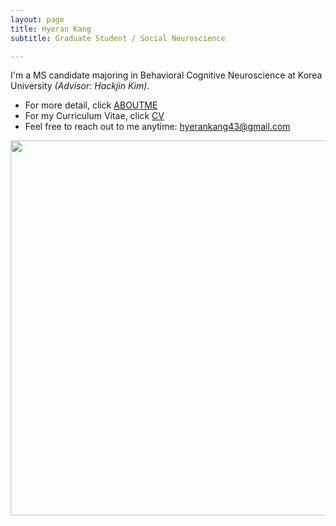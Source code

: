 ```yaml
---
layout: page
title: Hyeran Kang
subtitle: Graduate Student / Social Neuroscience

---
```


I'm a MS candidate majoring in Behavioral Cognitive Neuroscience at Korea University <i>(Advisor: Hackjin Kim)</i>. 
- For more detail, click <a href="/aboutme">ABOUTME</a>
- For my Curriculum Vitae, click <a href="pdfs/HyeranKang_CV_230125.pdf">CV</a>
- Feel free to reach out to me anytime: <u>hyerankang43@gmail.com</u>
  
<center><img src="/photo/mountain_Hadong.jpg" width="600" align="center"/></center>
